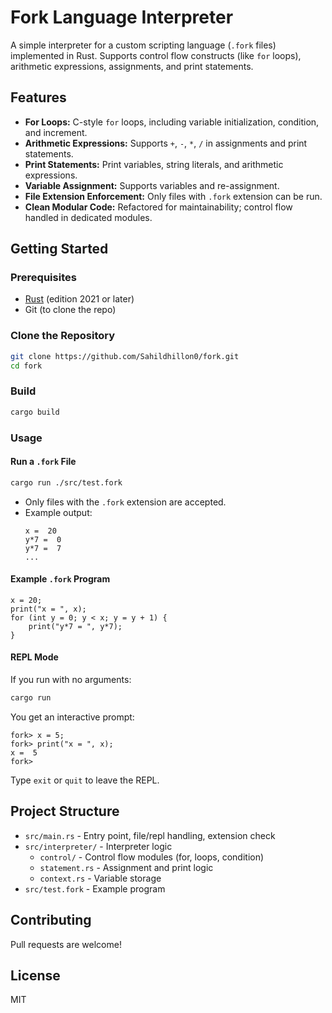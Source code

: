 # Fork Language Interpreter

A simple interpreter for a custom scripting language (`.fork` files) implemented in Rust. Supports control flow constructs (like `for` loops), arithmetic expressions, assignments, and print statements.

## Features
- **For Loops:** C-style `for` loops, including variable initialization, condition, and increment.
- **Arithmetic Expressions:** Supports `+`, `-`, `*`, `/` in assignments and print statements.
- **Print Statements:** Print variables, string literals, and arithmetic expressions.
- **Variable Assignment:** Supports variables and re-assignment.
- **File Extension Enforcement:** Only files with `.fork` extension can be run.
- **Clean Modular Code:** Refactored for maintainability; control flow handled in dedicated modules.

## Getting Started

### Prerequisites
- [Rust](https://www.rust-lang.org/tools/install) (edition 2021 or later)
- Git (to clone the repo)

### Clone the Repository
```sh
git clone https://github.com/Sahildhillon0/fork.git
cd fork
```

### Build
```sh
cargo build
```

### Usage

#### Run a `.fork` File
```sh
cargo run ./src/test.fork
```
- Only files with the `.fork` extension are accepted.
- Example output:
  ```
  x =  20
  y*7 =  0
  y*7 =  7
  ...
  ```

#### Example `.fork` Program
```fork
x = 20;
print("x = ", x);
for (int y = 0; y < x; y = y + 1) {
    print("y*7 = ", y*7);
}
```

#### REPL Mode
If you run with no arguments:
```sh
cargo run
```
You get an interactive prompt:
```
fork> x = 5;
fork> print("x = ", x);
x =  5
fork> 
```
Type `exit` or `quit` to leave the REPL.

## Project Structure
- `src/main.rs` - Entry point, file/repl handling, extension check
- `src/interpreter/` - Interpreter logic
  - `control/` - Control flow modules (for, loops, condition)
  - `statement.rs` - Assignment and print logic
  - `context.rs` - Variable storage
- `src/test.fork` - Example program

## Contributing
Pull requests are welcome!

## License
MIT
